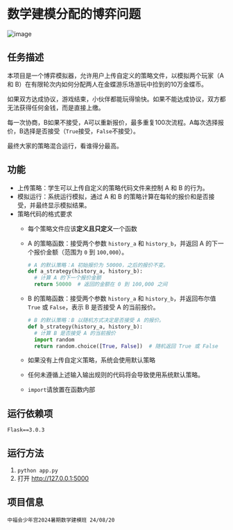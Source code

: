 # 数学建模分配的博弈问题

![image](https://github.com/wuzengqing001225/SNG_MathematicalModeling_GameofDistribution_240820/blob/main/static/images/cover.png)

## 任务描述

本项目是一个博弈模拟器，允许用户上传自定义的策略文件，以模拟两个玩家（A 和 B）在有限轮次内如何分配两人在金蝶游乐场游玩中捡到的10万金蝶币。

如果双方达成协议，游戏结束，小伙伴都能玩得愉快。如果不能达成协议，双方都无法获得任何金钱，而是直接上缴。

每一次协商，B如果不接受，A可以重新报价，最多重复100次流程。A每次选择报价，B选择是否接受（`True`接受，`False`不接受）。

最终大家的策略混合运行，看谁得分最高。

## 功能

- 上传策略：学生可以上传自定义的策略代码文件来控制 A 和 B 的行为。
- 模拟运行：系统运行模拟，通过 A 和 B 的策略计算在每轮的报价和是否接受，并最终显示模拟结果。
- 策略代码的格式要求
  - 每个策略文件应该**定义且只定义**一个函数
  - A 的策略函数：接受两个参数 `history_a` 和 `history_b`，并返回 A 的下一个报价金额（范围为 `0` 到 `100,000`）。

    ```Python
    # A 的默认策略：A 初始报价为 50000，之后的报价不变。
    def a_strategy(history_a, history_b):
      # 计算 A 的下一个报价金额
      return 50000  # 返回的金额在 0 到 100,000 之间
    ```
  - B 的策略函数：接受两个参数 `history_a` 和 `history_b`，并返回布尔值 `True` 或 `False`，表示 B 是否接受 A 的当前报价。

    ```Python
    # B 的默认策略：B 以随机方式决定是否接受 A 的报价。
    def b_strategy(history_a, history_b):
      # 计算 B 是否接受 A 的当前报价
      import random
      return random.choice([True, False])  # 随机返回 True 或 False
    ```
  - 如果没有上传自定义策略，系统会使用默认策略
  - 任何未遵循上述输入输出规则的代码将会导致使用系统默认策略。
  - `import`请放置在函数内部

## 运行依赖项

```
Flask==3.0.3
```

## 运行方法

1. `python app.py`
2. 打开 http://127.0.0.1:5000

## 项目信息

```
中福会少年宫2024暑期数学建模班 24/08/20
```
